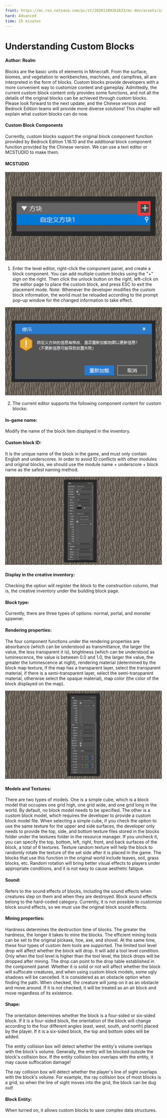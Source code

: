 ```yaml
--- 
front: https://mc.res.netease.com/pc/zt/20201109161633/mc-dev/assets/img/1_1.43173d4d.jpg 
hard: Advanced 
time: 15 minutes 
--- 
```

# Understanding Custom Blocks 
#### Author: Realm 
Blocks are the basic units of elements in Minecraft. From the surface, biomes, and vegetation to workbenches, machines, and campfires, all are interpreted in the form of blocks. Custom blocks provide developers with a more convenient way to customize content and gameplay. Admittedly, the current custom block content only provides some functions, and not all the details of the original blocks can be achieved through custom blocks. Please look forward to the next update, and the Chinese version and Bedrock Edition teams will provide more diverse solutions! This chapter will explain what custom blocks can do now. 

#### Custom Block Components 

Currently, custom blocks support the original block component function provided by Bedrock Edition 1.16.10 and the additional block component function provided by the Chinese version. We can use a text editor or MCSTUDIO to make them. 

#### MCSTUDIO 

![](./images/1_1.jpg) 

1) Enter the level editor, right-click the component panel, and create a block component. You can add multiple custom blocks using the "+" sign on the right. Then click the unlock button on the right, left-click on the editor page to place the custom block, and press ESC to exit the placement mode. Note: Whenever the developer modifies the custom block information, the world must be reloaded according to the prompt pop-up window for the changed information to take effect. 

![](./images/1_2.jpg) 

2) The current editor supports the following component content for custom blocks: 

#### In-game name: 

Modify the name of the block item displayed in the inventory. 

#### Custom block ID: 

It is the unique name of the block in the game, and must only contain English and underscores. In order to avoid ID conflicts with other modules and original blocks, we should use the module name + underscore + block name as the safest naming method. 

![](./images/1_3.jpg) 



#### Display in the creative inventory: 

Checking the option will register the block to the construction column, that is, the creative inventory under the building block page. 

#### Block type: 

Currently, there are three types of options: normal, portal, and monster spawner. 

#### Rendering properties: 

The four component functions under the rendering properties are absorbance (which can be understood as transmittance, the larger the value, the less transparent it is), brightness (which can be understood as luminescence, the value is between 0.0 and 1.0, the larger the value, the greater the luminescence at night), rendering material (determined by the block map texture, if the map has a transparent layer, select the transparent material, if there is a semi-transparent layer, select the semi-transparent material, otherwise select the opaque material), map color (the color of the block displayed on the map). 

![](./images/1_4.jpg) 

#### Models and Textures: 

There are two types of models. One is a simple cube, which is a block model that occupies one grid high, one grid wide, and one grid long in the world. By default, no block model needs to be specified. The other is a custom block model, which requires the developer to provide a custom block model file. When selecting a simple cube, if you check the option to use the same texture for the upper and side surfaces, the developer only needs to provide the top, side, and bottom texture files stored in the blocks folder under the textures folder in the resource manager. If you uncheck it, you can specify the top, bottom, left, right, front, and back surfaces of the block, a total of 6 textures. Texture random texture will help the block to randomly rotate the texture of the set side after it is placed in the game. The blocks that use this function in the original world include leaves, soil, grass blocks, etc. Random rotation will bring better visual effects to players under appropriate conditions, and it is not easy to cause aesthetic fatigue. 

#### Sound: 

Refers to the sound effects of blocks, including the sound effects when creatures step on them and when they are destroyed. Block sound effects belong to the hard-coded category. Currently, it is not possible to customize block sound effects, so we must use the original block sound effects. 

#### Mining properties: 

Hardness determines the destruction time of blocks. The greater the hardness, the longer it takes to mine the blocks. The efficient mining tools can be set to the original pickaxe, hoe, axe, and shovel. At the same time, these four types of custom item tools are supported. The limited tool level drop will affect whether the block will drop. It will add a tool level condition. Only when the tool level is higher than the tool level, the block drops will be dropped after mining. The drop can point to the drop table established in the component panel. Whether it is solid or not will affect whether the block will suffocate creatures, and when using custom block models, some ugly shadows will be cancelled. It is considered as an obstacle option when finding the path. When checked, the creature will jump on it as an obstacle and move around. If it is not checked, it will be treated as an air block and move regardless of its existence. 

#### Shape: 

The orientation determines whether the block is a four-sided or six-sided block. If it is a four-sided block, the orientation of the block will change according to the four different angles (east, west, south, and north) placed by the player. If it is a six-sided block, the top and bottom sides will be added. 

The entity collision box will detect whether the entity's volume overlaps with the block's volume. Generally, the entity will be blocked outside the block's collision box. If the entity collision box overlaps with the entity, it may cause suffocation damage! 

The ray collision box will detect whether the player's line of sight overlaps with the block's volume. For example, the ray collision box of most blocks is a grid, so when the line of sight moves into the grid, the block can be dug out! 

#### Block Entity: 

When turned on, it allows custom blocks to save complex data structures.